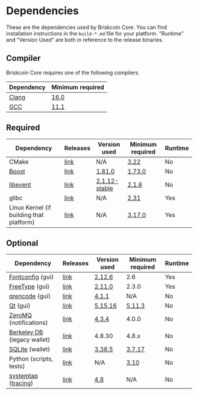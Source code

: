 # Dependencies

These are the dependencies used by Briskcoin Core.
You can find installation instructions in the `build-*.md` file for your platform.
"Runtime" and "Version Used" are both in reference to the release binaries.

## Compiler

Briskcoin Core requires one of the following compilers.

| Dependency | Minimum required |
| --- | --- |
| [Clang](https://clang.llvm.org) | [16.0](https://github.com/briskcoin/briskcoin/pull/30263) |
| [GCC](https://gcc.gnu.org) | [11.1](https://github.com/briskcoin/briskcoin/pull/29091) |

## Required

| Dependency | Releases | Version used | Minimum required | Runtime |
| --- | --- | --- | --- | --- |
| CMake | [link](https://cmake.org/) | N/A | [3.22](https://github.com/briskcoin/briskcoin/pull/30454) | No |
| [Boost](../depends/packages/boost.mk) | [link](https://www.boost.org/users/download/) | [1.81.0](https://github.com/briskcoin/briskcoin/pull/26557) | [1.73.0](https://github.com/briskcoin/briskcoin/pull/29066) | No |
| [libevent](../depends/packages/libevent.mk) | [link](https://github.com/libevent/libevent/releases) | [2.1.12-stable](https://github.com/briskcoin/briskcoin/pull/21991) | [2.1.8](https://github.com/briskcoin/briskcoin/pull/24681) | No |
| glibc | [link](https://www.gnu.org/software/libc/) | N/A | [2.31](https://github.com/briskcoin/briskcoin/pull/29987) | Yes |
| Linux Kernel (if building that platform) | [link](https://www.kernel.org/) | N/A | [3.17.0](https://github.com/briskcoin/briskcoin/pull/27699) | Yes |

## Optional

| Dependency | Releases | Version used | Minimum required | Runtime |
| --- | --- | --- | --- | --- |
| [Fontconfig](../depends/packages/fontconfig.mk) (gui) | [link](https://www.freedesktop.org/wiki/Software/fontconfig/) | [2.12.6](https://github.com/briskcoin/briskcoin/pull/23495) | 2.6 | Yes |
| [FreeType](../depends/packages/freetype.mk) (gui) | [link](https://freetype.org) | [2.11.0](https://github.com/briskcoin/briskcoin/commit/01544dd78ccc0b0474571da854e27adef97137fb) | 2.3.0 | Yes |
| [qrencode](../depends/packages/qrencode.mk) (gui) | [link](https://fukuchi.org/works/qrencode/) | [4.1.1](https://github.com/briskcoin/briskcoin/pull/27312) | N/A | No |
| [Qt](../depends/packages/qt.mk) (gui) | [link](https://download.qt.io/official_releases/qt/) | [5.15.16](https://github.com/briskcoin/briskcoin/pull/30774) | [5.11.3](https://github.com/briskcoin/briskcoin/pull/24132) | No |
| [ZeroMQ](../depends/packages/zeromq.mk) (notifications) | [link](https://github.com/zeromq/libzmq/releases) | [4.3.4](https://github.com/briskcoin/briskcoin/pull/23956) | 4.0.0 | No |
| [Berkeley DB](../depends/packages/bdb.mk) (legacy wallet) | [link](https://www.oracle.com/technetwork/database/database-technologies/berkeleydb/downloads/index.html) | 4.8.30 | 4.8.x | No |
| [SQLite](../depends/packages/sqlite.mk) (wallet) | [link](https://sqlite.org) | [3.38.5](https://github.com/briskcoin/briskcoin/pull/25378) | [3.7.17](https://github.com/briskcoin/briskcoin/pull/19077) | No |
| Python (scripts, tests) | [link](https://www.python.org) | N/A | [3.10](https://github.com/briskcoin/briskcoin/pull/30527) | No |
| [systemtap](../depends/packages/systemtap.mk) ([tracing](tracing.md)) | [link](https://sourceware.org/systemtap/) | [4.8](https://github.com/briskcoin/briskcoin/pull/26945)| N/A | No |

